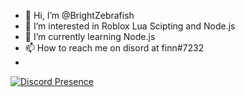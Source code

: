 - 👋 Hi, I’m @BrightZebrafish
- 👀 I’m interested in Roblox Lua Scipting and Node.js
- 🌱 I’m currently learning Node.js
- 📫 How to reach me on disord at finn#7232
- 
[![Discord Presence](https://lanyard-profile-readme.vercel.app/api/607256532974960687)](https://discord.com/users/607256532974960687)
<!---
BrightZebrafish/BrightZebrafish is a ✨ special ✨ repository because its `README.md`
--->
